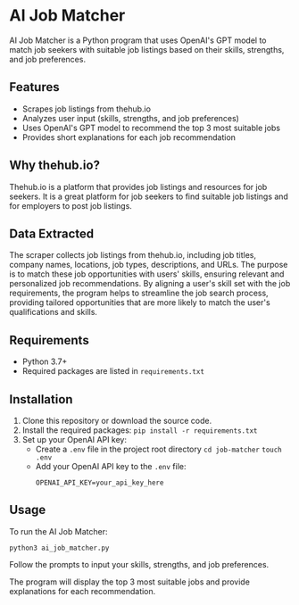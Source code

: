 # AI Job Matcher

AI Job Matcher is a Python program that uses OpenAI's GPT model to match job seekers with suitable job listings based on their skills, strengths, and job preferences.

## Features

- Scrapes job listings from thehub.io
- Analyzes user input (skills, strengths, and job preferences)
- Uses OpenAI's GPT model to recommend the top 3 most suitable jobs
- Provides short explanations for each job recommendation

## Why thehub.io?

Thehub.io is a platform that provides job listings and resources for job seekers. It is a great platform for job seekers to find suitable job listings and for employers to post job listings.

## Data Extracted 
The scraper collects job listings from thehub.io, including job titles, company names, locations, job types, descriptions, and URLs. The purpose is to match these job opportunities with users' skills, ensuring relevant and personalized job recommendations. By aligning a user's skill set with the job requirements, the program helps to streamline the job search process, providing tailored opportunities that are more likely to match the user's qualifications and skills.

## Requirements

- Python 3.7+
- Required packages are listed in `requirements.txt`

## Installation

1. Clone this repository or download the source code.
2. Install the required packages:
`pip install -r requirements.txt`
3. Set up your OpenAI API key:
   - Create a `.env` file in the project root directory
   `cd job-matcher`
   `touch .env`
   - Add your OpenAI API key to the `.env` file:
     ```
     OPENAI_API_KEY=your_api_key_here
     ```

## Usage

To run the AI Job Matcher:

`python3 ai_job_matcher.py`

Follow the prompts to input your skills, strengths, and job preferences.

The program will display the top 3 most suitable jobs and provide explanations for each recommendation.
